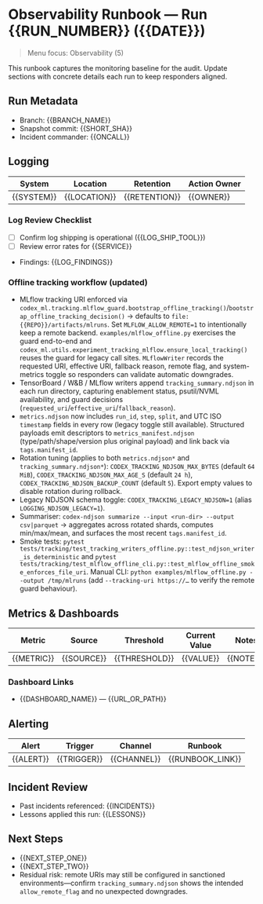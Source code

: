 # Observability Runbook — Run {{RUN_NUMBER}} ({{DATE}})

> Menu focus: Observability (5)

This runbook captures the monitoring baseline for the audit. Update sections with concrete details each run to keep responders aligned.

## Run Metadata
- Branch: {{BRANCH_NAME}}
- Snapshot commit: {{SHORT_SHA}}
- Incident commander: {{ONCALL}}

## Logging
| System | Location | Retention | Action Owner |
| --- | --- | --- | --- |
| {{SYSTEM}} | {{LOCATION}} | {{RETENTION}} | {{OWNER}} |

### Log Review Checklist
- [ ] Confirm log shipping is operational ({{LOG_SHIP_TOOL}})
- [ ] Review error rates for {{SERVICE}}
- Findings: {{LOG_FINDINGS}}

### Offline tracking workflow (updated)
- MLflow tracking URI enforced via `codex_ml.tracking.mlflow_guard.bootstrap_offline_tracking()`/`bootstrap_offline_tracking_decision()` → defaults to `file:{{REPO}}/artifacts/mlruns`. Set `MLFLOW_ALLOW_REMOTE=1` to intentionally keep a remote backend. `examples/mlflow_offline.py` exercises the guard end-to-end and `codex_ml.utils.experiment_tracking_mlflow.ensure_local_tracking()` reuses the guard for legacy call sites. `MLflowWriter` records the requested URI, effective URI, fallback reason, remote flag, and system-metrics toggle so responders can validate automatic downgrades.
- TensorBoard / W&B / MLflow writers append `tracking_summary.ndjson` in each run directory, capturing enablement status, psutil/NVML availability, and guard decisions (`requested_uri`/`effective_uri`/`fallback_reason`).
- `metrics.ndjson` now includes `run_id`, `step`, `split`, and UTC ISO `timestamp` fields in every row (legacy toggle still available). Structured payloads emit descriptors to `metrics_manifest.ndjson` (type/path/shape/version plus original payload) and link back via `tags.manifest_id`.
- Rotation tuning (applies to both `metrics.ndjson*` and `tracking_summary.ndjson*`): `CODEX_TRACKING_NDJSON_MAX_BYTES` (default `64 MiB`), `CODEX_TRACKING_NDJSON_MAX_AGE_S` (default `24 h`), `CODEX_TRACKING_NDJSON_BACKUP_COUNT` (default `5`). Export empty values to disable rotation during rollback.
- Legacy NDJSON schema toggle: `CODEX_TRACKING_LEGACY_NDJSON=1` (alias `LOGGING_NDJSON_LEGACY=1`).
- Summariser: `codex-ndjson summarize --input <run-dir> --output csv|parquet` → aggregates across rotated shards, computes min/max/mean, and surfaces the most recent `tags.manifest_id`.
- Smoke tests: `pytest tests/tracking/test_tracking_writers_offline.py::test_ndjson_writer_is_deterministic` and `pytest tests/tracking/test_mlflow_offline_cli.py::test_mlflow_offline_smoke_enforces_file_uri`. Manual CLI: `python examples/mlflow_offline.py --output /tmp/mlruns` (add `--tracking-uri https://…` to verify the remote guard behaviour).

## Metrics & Dashboards
| Metric | Source | Threshold | Current Value | Notes |
| --- | --- | --- | --- | --- |
| {{METRIC}} | {{SOURCE}} | {{THRESHOLD}} | {{VALUE}} | {{NOTES}} |

### Dashboard Links
- {{DASHBOARD_NAME}} — {{URL_OR_PATH}}

## Alerting
| Alert | Trigger | Channel | Runbook |
| --- | --- | --- | --- |
| {{ALERT}} | {{TRIGGER}} | {{CHANNEL}} | {{RUNBOOK_LINK}} |

## Incident Review
- Past incidents referenced: {{INCIDENTS}}
- Lessons applied this run: {{LESSONS}}

## Next Steps
- {{NEXT_STEP_ONE}}
- {{NEXT_STEP_TWO}}
- Residual risk: remote URIs may still be configured in sanctioned environments—confirm `tracking_summary.ndjson` shows the intended `allow_remote_flag` and no unexpected downgrades.
